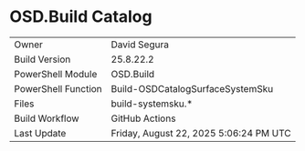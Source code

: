 ﻿# OSD.Build Catalog

| | |
|-|-|
| Owner | David Segura |
| Build Version | 25.8.22.2 |
| PowerShell Module | OSD.Build |
| PowerShell Function | Build-OSDCatalogSurfaceSystemSku |
| Files | build-systemsku.* |
| Build Workflow | GitHub Actions |
| Last Update | Friday, August 22, 2025 5:06:24 PM UTC |
